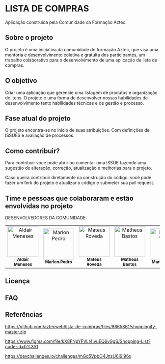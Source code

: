 # LISTA DE COMPRAS

Aplicação construída pela Comunidade da Formação Aztec.

## Sobre o projeto
O projeto é uma iniciativa da comunidade de formação Aztec, que visa uma mentoria e desenvolvimento coletiva e gratuita dos participantes,
um trabalho colaborativo para o desenvolvimento de uma aplicação de lista de compras.


## O objetivo

Criar uma aplicação que gerencie uma listagem de produtos e organização de itens. O projeto é uma forma de desenvolver nossas
habilidades de desenvolvimento tanto habilidades técnicas e de gestão e processo.

## Fase atual do projeto

O projeto encontra-se no início de suas atribuições. Com definições de ISSUES e avaliação de processos.


## Como contribuir?

Para contribuir voce pode abrir ou comentar uma ISSUE fazendo uma sugestão de alteração, correção, atualização e melhorias para o projeto.

Caso queira contribuir diretamente na construção do código, você pode fazer um fork do projeto e atualizar o código e submeter sua pull request.

## Time e pessoas que colaboraram e estão envolvidas no projeto

DESENVOLVEDORES DA COMUNIDADE:

<table>
  <tr>
    <td align="center"><a href="https://github.com/aldair-meneses"><img src="https://avatars.githubusercontent.com/u/81881279?v=4" width="100px;" alt="Aldair Meneses"/><br /><sub><b>Aldair Meneses</b></sub></a><br /></td>
    <td align="center"><a href="https://github.com/marlonpedro"><img src="https://avatars.githubusercontent.com/u/88408608?v=4" width="100px;" alt="Marlon Pedro"/><br /><sub><b>Marlon Pedro</b></sub></a><br /></td>
    <td align="center"><a href="https://github.com/mateusrovedaa"><img src="https://avatars.githubusercontent.com/u/22747307?v=4" width="100px;" alt="Mateus Roveda"/><br /><sub><b>Mateus Roveda</b></sub></a><br /></td>
    <td align="center"><a href="https://github.com/mblithium"><img src="https://avatars.githubusercontent.com/u/6350505?v=4" width="100px;" alt="Matheus Bastos"/><br /><sub><b>Matheus Bastos</b></sub></a><br /></td>
    <td align="center"><a href="https://github.com/marcosvile"><img src="https://avatars.githubusercontent.com/u/87045821?v=4" width="100px;" alt="Marcos Vilela"/><br /><sub><b>Marcos Vilela</b></sub></a><br /></td>
    <td align="center"><a href="https://github.com/JoaoPedro-Sampaio"><img src="https://avatars.githubusercontent.com/u/87131266?v=4" width="100px;" alt="João Pedro"/><br /><sub><b>João Pedro</b></sub></a><br /></td>
    <td align="center"><a href="https://github.com/RaisaSampaio"><img src="https://avatars.githubusercontent.com/u/105328695?v=4" width="100px;" alt="Raisa Sampaio"/><br /><sub><b>Raisa Sampaio</b></sub></a><br /></td>
  </tr>
 </table>  


## Licença


## FAQ


## Referências

https://github.com/aztecweb/lista-de-compras/files/8665861/shoppingify-master.zip

https://www.figma.com/file/kX8FNpYFVLI4ivuEQ6yGgS/Shopping-List?node-id=0%3A1

https://devchallenges.io/challenges/mGd5VpbO4JnzU6I9l96x

